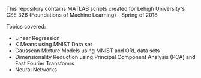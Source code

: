 This repository contains MATLAB scripts created for Lehigh University's CSE 326 (Foundations of Machine Learning) - Spring of 2018

Topics covered:

* Linear Regression
* K Means using MNIST Data set
* Gaussean Mixture Models using MNIST and ORL data sets
* Dimensionality Reduction using Principal Component Analysis (PCA) and Fast Fourier Transfomrs
* Neural Networks